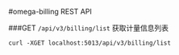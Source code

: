 #omega-billing REST API

###GET `/api/v3/billing/list`
获取计量信息列表
```
curl -XGET localhost:5013/api/v3/billing/list
```
